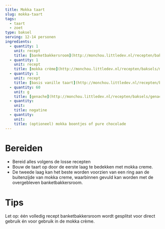 ```yaml
---
title: Mokka taart
slug: mokka-taart
tags: 
  - taart
  - zoet
type: baksel
serving: 12-14 personen
ingredients:
  - quantity: 1
    unit: recept
    title: [banketbakkersroom](http://monchou.littledev.nl/recepten/baksels/banketbakkersroom)
  - quantity: 1
    unit: recept
    title: [mokka crème](http://monchou.littledev.nl/recepten/baksels/mokka-creme)
  - quantity: 1
    unit: recept
    title: [basis vanille taart](http://monchou.littledev.nl/recepten/baksels/basis-taart)
  - quantity: 60
    unit: g
    title: [genache](http://monchou.littledev.nl/recepten/baksels/genache)
  - quantity: 
    unit: 
    title: nogatine
  - quantity: 
    unit: 
    title: (optioneel) mokka boontjes of pure chocolade 
---
```


# Bereiden

- Bereid alles volgens de losse recepten
- Bouw de taart op door de eerste laag te bedekken met mokka creme.
- De tweede laag kan het beste worden voorzien van een ring aan de buitenzijde van mokka creme, waarbinnen gevuld kan worden met de overgebleven banketbakkersroom.


# Tips

Let op: één volledig recept banketbakkersroom wordt gesplitst voor direct gebruik én voor gebruik in de mokka crème.
 